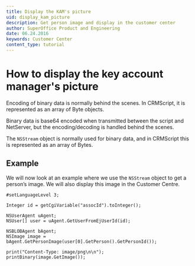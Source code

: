 ```yaml
---
title: Display the KAM's picture
uid: display_kam_picture
description: Get person image and display in the customer center
author: SuperOffice Product and Engineering
date: 06.24.2016
keywords: Customer Center
content_type: tutorial
---
```


# How to display the key account manager's picture

Encoding of binary data is normally behind the scenes. In CRMScript, it is represented as an array of Byte objects.

Binary data is base64 encoded when transmitted between the script and NetServer, but the encoding/decoding is handled behind the scenes.

The `NSStream` object is normally used for binary data, and in CRMScript this is represented as an array of Bytes.

## Example

We will now look at an example where we use the `NSStream` object to get a person’s image. We will also display this image in the Customer Centre.

```crmscript
#setLanguageLevel 3;

Integer id = getCgiVariable("assocId").toInteger();

NSUserAgent uAgent;
NSUser[] user = uAgent.GetUserFromEjUserId(id);

NSBLOBAgent bAgent;
NSImage image = bAgent.GetPersonImage(user[0].GetPerson().GetPersonId());

print("Content-Type: image/png\n\n");
printBinary(image.GetImage());
```

